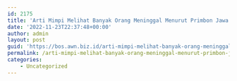 ```yaml
---
id: 2175
title: 'Arti Mimpi Melihat Banyak Orang Meninggal Menurut Primbon Jawa'
date: '2022-11-23T22:37:48+00:00'
author: admin
layout: post
guid: 'https://bos.awn.biz.id/arti-mimpi-melihat-banyak-orang-meninggal-menurut-primbon-jawa/'
permalink: /arti-mimpi-melihat-banyak-orang-meninggal-menurut-primbon-jawa/
categories:
    - Uncategorized
---
```


